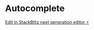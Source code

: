 # Autocomplete

[Edit in StackBlitz next generation editor ⚡️](https://stackblitz.com/~/github.com/teknosains/Autocomplete)